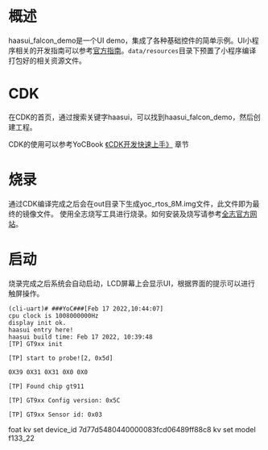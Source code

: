# 概述
haasui_falcon_demo是一个UI demo，集成了各种基础控件的简单示例。UI小程序相关的开发指南可以参考[官方指南](https://haas.iot.aliyun.com/haasui/quickstart)。`data/resources`目录下预置了小程序编译打包好的相关资源文件。

# CDK
在CDK的首页，通过搜索关键字haasui，可以找到haasui_falcon_demo，然后创建工程。

CDK的使用可以参考YoCBook [《CDK开发快速上手》](https://yoc.docs.t-head.cn/yocbook/Chapter2-%E5%BF%AB%E9%80%9F%E4%B8%8A%E6%89%8B%E6%8C%87%E5%BC%95/%E4%BD%BF%E7%94%A8CDK%E5%BC%80%E5%8F%91%E5%BF%AB%E9%80%9F%E4%B8%8A%E6%89%8B.html) 章节

# 烧录
通过CDK编译完成之后会在out目录下生成yoc_rtos_8M.img文件，此文件即为最终的镜像文件。
使用全志烧写工具进行烧录。如何安装及烧写请参考[全志官方网站](https://d1.docs.aw-ol.com/study/study_4compile/#phoenixsuit)。

# 启动
烧录完成之后系统会自动启动，LCD屏幕上会显示UI，根据界面的提示可以进行触屏操作。

```cli
(cli-uart)# ###YoC###[Feb 17 2022,10:44:07]
cpu clock is 1008000000Hz
display init ok.
haasui entry here!
haasui build time: Feb 17 2022, 10:39:48
[TP] GT9xx init

[TP] start to probe![2, 0x5d]

0X39 0X31 0X31 0X0 0X0

[TP] Found chip gt911

[TP] GT9xx Config version: 0x5C

[TP] GT9xx Sensor id: 0x03
```


foat 
kv set device_id 7d77d5480440000083fcd06489ff88c8
kv set model f133_22
